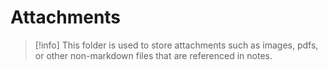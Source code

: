 # Attachments

> [!info]
> This folder is used to store attachments such as images, pdfs, or other non-markdown files that are referenced in notes.
